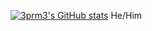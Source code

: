 


[![3prm3's GitHub stats](https://github-readme-stats.vercel.app/api?username=3prm3)](https://github.com/anuraghazra/github-readme-stats)
He/Him
